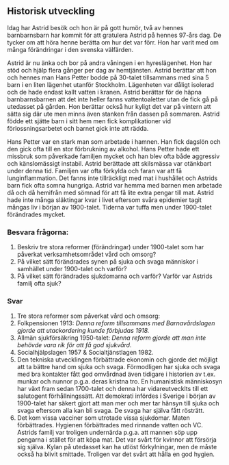 ## Historisk utveckling

Idag har Astrid besök och hon är på gott humör, två av hennes barnbarnsbarn har kommit för att gratulera Astrid på hennes 97-års dag. De tycker om att höra henne berätta om hur det var förr. Hon har varit med om många förändringar i den svenska välfärden.

Astrid är nu änka och bor på andra våningen i en hyreslägenhet. Hon har stöd och hjälp flera gånger per dag av hemtjänsten. Astrid berättar att hon och hennes man Hans Petter bodde på 30-talet tillsammans med sina 5 barn i en liten lägenhet utanför Stockholm. Lägenheten var dåligt isolerad och de hade endast kallt vatten i kranen. Astrid berättar för de häpna barnbarnsbarnen att det inte heller fanns vattentoaletter utan de fick gå på utedasset på gården. Hon berättar också hur kyligt det var på vintern att sätta sig där ute men minns även stanken från dassen på sommaren. Astrid födde ett sjätte barn i sitt hem men fick komplikationer vid förlossningsarbetet och barnet gick inte att rädda.

Hans Petter var en stark man som arbetade i hamnen. Han fick dagslön och den gick ofta till en stor förbrukning av alkohol. Hans Petter hade ett missbruk som påverkade familjen mycket och han blev ofta både aggressiv och känslomässigt instabil. Astrid berättade att skilsmässa var otänkbart under denna tid. Familjen var ofta förkylda och faran var att få lunginflammation. Det fanns inte tillräckligt med mat i hushållet och Astrids barn fick ofta somna hungriga. Astrid var hemma med barnen men arbetade då och då hemifrån med sömnad för att få lite extra pengar till mat. Astrid hade inte många släktingar kvar i livet eftersom svåra epidemier tagit mångas liv i början av 1900-talet. Tiderna var tuffa men under 1900-talet förändrades mycket.

 
### Besvara frågorna:

1. Beskriv tre stora reformer (förändringar) under 1900-talet som har påverkat verksamhetsområdet vård och omsorg?
2. På vilket sätt förändrades synen på sjuka och svaga människor i samhället under 1900-talet och varför? 
3. På vilket sätt förändrades sjukdomarna och varför? Varför var Astrids familj ofta sjuk?

### Svar

1. Tre stora reformer som påverkat vård och omsorg:
 1. Folkpensionen 1913: _Denna reform tillsammans med Barnavårdslagen gjorde att utackordering kunde förbjudas 1918._
 2. Allmän sjukförsäkring 1950-talet: _Denna reform gjorde att man inte behövde vara rik för att få god sjukvård._
 3. Socialhjälpslagen 1957 & Socialtjänstlagen 1982.
2. Den tekniska utvecklingen förbättrade ekonomin och gjorde det möjligt att ta bättre hand om sjuka och svaga. Förmodligen har sjuka och svaga med bra kontakter fått god omvårdnad även tidigare i historien av t.ex. munkar och nunnor p.g.a. deras kristna tro. En humanistisk människosyn har växt fram sedan 1700-talet och denna har vidareutvecklts till ett salutogent förhållningssätt. Att demokrati infördes i Sverige i början av 1900-talet har säkert gjort att man mer och mer tar hänsyn till sjuka och svaga eftersom alla kan bli svaga. De svaga har själva fått rösträtt.
3. Det kom vissa vacciner som utrotade vissa sjukdomar. Maten förbättrades. Hygienen förbättrades med rinnande vatten och VC. Astrids familj var troligen undernärda p.g.a. att mannen söp upp pengarna i stället för att köpa mat. Det var svårt för kvinnor att försörja sig själva. Kylan på utedasset kan ha utlöst förkylningar, men de måste också ha blivit smittade. Troligen var det svårt att hålla en god hygien.

